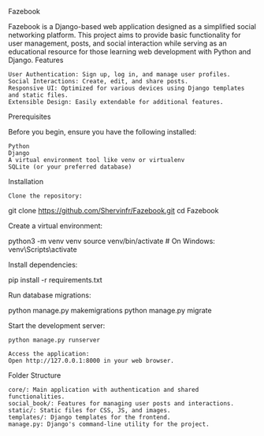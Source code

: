 Fazebook

Fazebook is a Django-based web application designed as a simplified social networking platform. This project aims to provide basic functionality for user management, posts, and social interaction while serving as an educational resource for those learning web development with Python and Django.
Features

    User Authentication: Sign up, log in, and manage user profiles.
    Social Interactions: Create, edit, and share posts.
    Responsive UI: Optimized for various devices using Django templates and static files.
    Extensible Design: Easily extendable for additional features.

Prerequisites

Before you begin, ensure you have the following installed:

    Python
    Django
    A virtual environment tool like venv or virtualenv
    SQLite (or your preferred database)

Installation

    Clone the repository:

git clone https://github.com/Shervinfr/Fazebook.git
cd Fazebook

Create a virtual environment:

python3 -m venv venv
source venv/bin/activate  # On Windows: venv\Scripts\activate

Install dependencies:

pip install -r requirements.txt

Run database migrations:

python manage.py makemigrations
python manage.py migrate

Start the development server:

    python manage.py runserver

    Access the application:
    Open http://127.0.0.1:8000 in your web browser.

Folder Structure

    core/: Main application with authentication and shared functionalities.
    social_book/: Features for managing user posts and interactions.
    static/: Static files for CSS, JS, and images.
    templates/: Django templates for the frontend.
    manage.py: Django's command-line utility for the project.
